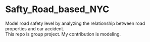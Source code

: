 # Safty_Road_based_NYC
Model road safety level by analyzing the relationship between road properties and car accident.<br>
This repo is group project. My contribution is modeling.
